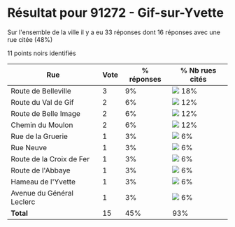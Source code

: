 # Résultat pour 91272 - Gif-sur-Yvette

Sur l'ensemble de la ville il y a eu 33 réponses dont 16 réponses avec une rue citée (48%)

11 points noirs identifiés

| Rue | Vote | % réponses | % Nb rues cités|
|-----|------|------------|----------------|
| Route de Belleville | 3 | 9% | <img src="../../img/bar_18.gif" />&nbsp;18%|
| Route du Val de Gif | 2 | 6% | <img src="../../img/bar_12.gif" />&nbsp;12%|
| Route de Belle Image | 2 | 6% | <img src="../../img/bar_12.gif" />&nbsp;12%|
| Chemin du Moulon | 2 | 6% | <img src="../../img/bar_12.gif" />&nbsp;12%|
| Rue de la Gruerie | 1 | 3% | <img src="../../img/bar_6.gif" />&nbsp;6%|
| Rue Neuve | 1 | 3% | <img src="../../img/bar_6.gif" />&nbsp;6%|
| Route de la Croix de Fer | 1 | 3% | <img src="../../img/bar_6.gif" />&nbsp;6%|
| Route de l'Abbaye | 1 | 3% | <img src="../../img/bar_6.gif" />&nbsp;6%|
| Hameau de l'Yvette | 1 | 3% | <img src="../../img/bar_6.gif" />&nbsp;6%|
| Avenue du Général Leclerc | 1 | 3% | <img src="../../img/bar_6.gif" />&nbsp;6%|
| **Total** | 15 | 45% | 93%|
